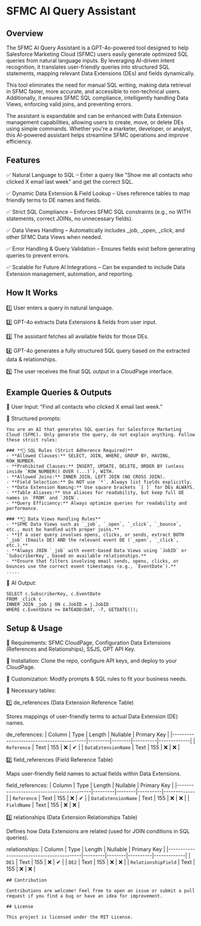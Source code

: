 # SFMC AI Query Assistant
## Overview

The SFMC AI Query Assistant is a GPT-4o-powered tool designed to help Salesforce Marketing Cloud (SFMC) users easily generate optimized SQL queries from natural language inputs. By leveraging AI-driven intent recognition, it translates user-friendly queries into structured SQL statements, mapping relevant Data Extensions (DEs) and fields dynamically.

This tool eliminates the need for manual SQL writing, making data retrieval in SFMC faster, more accurate, and accessible to non-technical users. Additionally, it ensures SFMC SQL compliance, intelligently handling Data Views, enforcing valid joins, and preventing errors.

The assistant is expandable and can be enhanced with Data Extension management capabilities, allowing users to create, move, or delete DEs using simple commands. Whether you're a marketer, developer, or analyst, this AI-powered assistant helps streamline SFMC operations and improve efficiency.

## Features

✅ Natural Language to SQL – Enter a query like "Show me all contacts who clicked X email last week" and get the correct SQL.

✅ Dynamic Data Extension & Field Lookup – Uses reference tables to map friendly terms to DE names and fields.

✅ Strict SQL Compliance – Enforces SFMC SQL constraints (e.g., no WITH statements, correct JOINs, no unnecessary fields).

✅ Data Views Handling – Automatically includes _job, _open, _click, and other SFMC Data Views when needed.

✅ Error Handling & Query Validation – Ensures fields exist before generating queries to prevent errors.

✅ Scalable for Future AI Integrations – Can be expanded to include Data Extension management, automation, and reporting.



## How It Works

1️⃣ User enters a query in natural language.

2️⃣ GPT-4o extracts Data Extensions & fields from user input.

3️⃣ The assistant fetches all available fields for those DEs.

4️⃣ GPT-4o generates a fully structured SQL query based on the extracted data & relationships.

5️⃣ The user receives the final SQL output in a CloudPage interface.


## Example Queries & Outputs
🔹 User Input: "Find all contacts who clicked X email last week."

🔹 Structured prompts:


```
You are an AI that generates SQL queries for Salesforce Marketing Cloud (SFMC). Only generate the query, do not explain anything. Follow these strict rules:

### **🔹 SQL Rules (Strict Adherence Required)**
- **Allowed Clauses:** SELECT, JOIN, WHERE, GROUP BY, HAVING, ROW_NUMBER.
- **Prohibited Clauses:** INSERT, UPDATE, DELETE, ORDER BY (unless inside `ROW_NUMBER() OVER (...)`), WITH.
- **Allowed Joins:** INNER JOIN, LEFT JOIN (NO CROSS JOIN).
- **Field Selection:** Do NOT use `*`. Always list fields explicitly.
- **Data Extension Naming:** Use square brackets `[ ]` for DEs ALWAYS.
- **Table Aliases:** Use aliases for readability, but keep full DE names in `FROM` and `JOIN`.
- **Query Efficiency:** Always optimize queries for readability and performance.

### **🔹 Data Views Handling Rules**
- **SFMC Data Views such as `_job`, `_open`, `_click`, `_bounce`, etc., must be handled with proper joins.**
- **If a user query involves opens, clicks, or sends, extract BOTH `_job` (Emails DE) AND the relevant event DE (`_open`, `_click`, etc.).**
- **Always JOIN `_job` with event-based Data Views using `JobID` or `SubscriberKey`, based on available relationships.**
- **Ensure that filters involving email sends, opens, clicks, or bounces use the correct event timestamps (e.g., `EventDate`).**
.....
```
🔹 AI Output:

```
SELECT c.SubscriberKey, c.EventDate
FROM _click c
INNER JOIN _job j ON c.JobID = j.JobID
WHERE c.EventDate >= DATEADD(DAY, -7, GETDATE());
```

## Setup & Usage
📌 Requirements: SFMC CloudPage, Configuration Data Extensions (References and Relationships), SSJS, GPT API Key.

📌 Installation: Clone the repo, configure API keys, and deploy to your CloudPage.

📌 Customization: Modify prompts & SQL rules to fit your business needs.

📌 Necessary tables:

1️⃣ de_references (Data Extension Reference Table)

Stores mappings of user-friendly terms to actual Data Extension (DE) names.

de_references:
| Column                                   | Type    | Length | Nullable | Primary Key |
|------------------------------------------|---------|--------|----------|-------------|
| `Reference`                   | Text  | 155     | ❌       | ✔          |
| `DataExtensionName`                         | Text  | 155    | ❌       | ❌           |


2️⃣ field_references (Field Reference Table)

Maps user-friendly field names to actual fields within Data Extensions.

field_references:
| Column                                   | Type    | Length | Nullable | Primary Key |
|------------------------------------------|---------|--------|----------|-------------|
| `Reference`                   | Text  | 155     | ❌       | ✔          |
| `DataExtensionName`                         | Text  | 155    | ❌       | ❌           |
| `FieldName`                  | Text  | 155    | ❌       | ❌           |


3️⃣ relationships (Data Extension Relationships Table)

Defines how Data Extensions are related (used for JOIN conditions in SQL queries).

relationships:
| Column                                   | Type    | Length | Nullable | Primary Key |
|------------------------------------------|---------|--------|----------|-------------|
| `DE1`                   | Text  | 155     | ❌       | ✔          |
| `DE2`                         | Text  | 155    | ❌       | ❌           |
| `RelationshipField`                  | Text  | 155    | ❌       | ❌           |


```
## Contribution

Contributions are welcome! Feel free to open an issue or submit a pull request if you find a bug or have an idea for improvement.

## License

This project is licensed under the MIT License.
